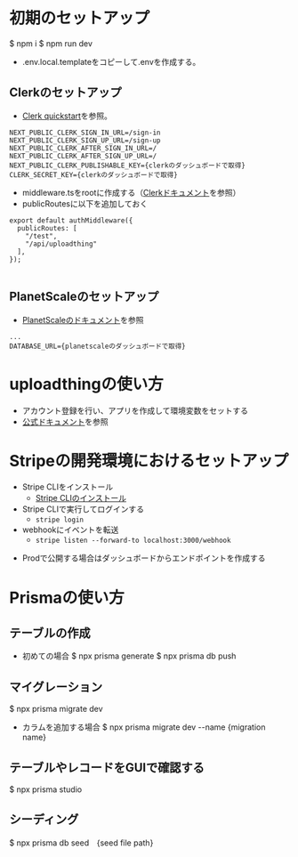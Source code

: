 # 初期のセットアップ
$ npm i
$ npm run dev

- .env.local.templateをコピーして.envを作成する。

## Clerkのセットアップ

- [Clerk quickstart](https://clerk.com/docs/quickstarts/nextjs)を参照。
``` .env
NEXT_PUBLIC_CLERK_SIGN_IN_URL=/sign-in
NEXT_PUBLIC_CLERK_SIGN_UP_URL=/sign-up
NEXT_PUBLIC_CLERK_AFTER_SIGN_IN_URL=/
NEXT_PUBLIC_CLERK_AFTER_SIGN_UP_URL=/
NEXT_PUBLIC_CLERK_PUBLISHABLE_KEY={clerkのダッシュボードで取得}
CLERK_SECRET_KEY={clerkのダッシュボードで取得}
```
- middleware.tsをrootに作成する（[Clerkドキュメント](https://clerk.com/docs/quickstarts/nextjs)を参照）
- publicRoutesに以下を追加しておく
```
export default authMiddleware({
  publicRoutes: [
    "/test",
    "/api/uploadthing"
  ],
});
 
```

## PlanetScaleのセットアップ
- [PlanetScaleのドキュメント](https://planetscale.com/docs)を参照

``` .env
...
DATABASE_URL={planetscaleのダッシュボードで取得}
```

# uploadthingの使い方
- アカウント登録を行い、アプリを作成して環境変数をセットする
- [公式ドキュメント](https://docs.uploadthing.com/getting-started/appdir#setting-up-your-environment)を参照

# Stripeの開発環境におけるセットアップ
- Stripe CLIをインストール
	- [Stripe CLIのインストール](https://stripe.com/docs/stripe-cli)
- Stripe CLIで実行してログインする
  - `stripe login`
- webhookにイベントを転送
  - `stripe listen --forward-to localhost:3000/webhook`
* Prodで公開する場合はダッシュボードからエンドポイントを作成する


# Prismaの使い方

## テーブルの作成
- 初めての場合
$ npx prisma generate
$ npx prisma db push

## マイグレーション
$ npx prisma migrate dev

- カラムを追加する場合
$ npx prisma migrate dev --name {migration name}


## テーブルやレコードをGUIで確認する
$ npx prisma studio

## シーディング
$ npx prisma db seed　{seed file path}
